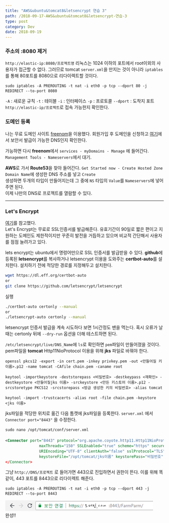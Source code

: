 ```yaml
---
title: "AWS&ubuntu&tomcat8&letsencrypt 연습 3"
path: /2018-09-17-AWS&ubuntu&tomcat8&letsencrypt-연습-3
type: post
category: Dev
date: 2018-09-19
---
```


### 주소의 :8080 제거

`http://elastic-ip:8080/프로젝트명`
리눅스는 1024 이하의 포트에서 root이외의 사용자가 접근할 수 없다. 그러므로 tomcat `server.xml`을 만지는 것이 아니라 `iptables`를 통해 80포트를 8080으로 리다이렉트할 것이다.

```
sudo iptables -A PREROUTING -t nat -i eth0 -p tcp --dport 80 -j REDIRECT --to-port 8080
```

`-A` : 새로운 규칙 `-t` : 테이블 `-i` : 인터페이스 `-p` : 프로토콜 `--dport` : 도착지 포트  
`http://elastic-ip/프로젝트`로 접속 가능한지 확인한다.

### 도메인 등록

나는 무료 도메인 사이트 [freenom](https://www.freenom.com/en/index.html?lang=en)을 이용했다. 회원가입 후 도메인을 신청하고 [여기](https://www.sslforfree.com/)에서 보안서 발급이 가능한 DNS인지 확인한다.

가능하면 다시 **freenom**에서 `services - myDomains - Manage` 에 들어간다. `Management Tools - Nameservers`에서 대기.

**AWS**로 가서 **Route53**을 찾아 들어간다. `Get Started now - Create Hosted Zone`  
`Domain Name`에 생성한 DNS 주소를 넣고 `Create`  
생성하면 두개의 타입이 만들어지는데 그 중에 `NS` 타입의 `Value`를 `Nameservers`에 넣어주면 된다.  
이제 나만의 DNS로 프로젝트를 열람할 수 있다.

---

### Let's Encrypt

[여기](https://elfinlas.github.io/2018/03/19/spring-boot-tls-certbot/)를 참고했다.  
Let's Encrypt는 무료로 SSL인증서를 발급해준다. 유효기간이 90일로 짧은 편이고 지원하는 도메인도 제한적이지만 꾸준히 발전을 거듭하고 있으며 비교적 간단해서 사용자를 점점 늘려가고 있다.

lets encrypt는 ubuntu에서 명렁어만으로 SSL 인증서를 발급받을 수 있다. **github**에 등록된 **letsencrypt**를 복사하거나 letsencrypt 이용을 도와주는 **certbot-auto**를 설치한다. 설치하기 전에 적당한 경로를 지정해두고 설치한다.

```bash
wget https://dl.eff.org/certbot-auto
or
git clone https://github.com/letsencrypt/letsencrypt
```

실행

```bash
./certbot-auto certonly --manual
or
./letsencrypt-auto certonly --manual
```

letsencrypt 인증서 발급을 계속 시도하다 보면 1시간정도 밴을 먹는다. 혹시 오류가 날 때는 certonly 뒤에 `--dry-run` 옵션을 더해 테스트하면 된다.

`/etc/letsencrypt/live/DNS_Name`에 `ls`로 확인하면 `pem`파일이 만들어졌을 것이다. pem파일을 **tomcat** Http11NioProtocol 이용을 위해 **jks** 파일로 바꿔야 한다.

```
openssl pkcs12 -export -in cert.pem -inkey privkey.pem -out <만들어질 키 이름>.p12 -name tomcat -CAfile chain.pem -caname root

keytool -importkeystore -deststorepass <비밀번호> -destkeypass <재확인> -destkeystore <만들어질jks 이름> -srckeystore <만든 키스토어 이름>.p12 -srcstoretype PKCS12 -srcstorepass <방금 생성한 키의 비밀번호> -alias tomcat

keytool -import -trustcacerts -alias root -file chain.pem -keystore <jks 이름>
```

jks파일을 적당한 위치로 옮긴 다음 톰캣에 jks파일을 등록한다. `server.xml` 에서 `Connector port="8443"` 을 수정한다.

```xml
sudo nano /opt/tomcat/conf/server.xml

<Connector port="8443" protocol="org.apache.coyote.http11.Http11NioProtocol"
               maxThreads="150" SSLEnabled="true" scheme="https" secure="true"
               URIEncoding="UTF-8" clientAuth="false" sslProtocol="TLS"
               keystoreFile="/opt/tomcat/jks이름" keystorePass="비밀번호"
</Connector>

```

그냥 `http://DNS/프로젝트` 로 들어가면 443으로 진입하면서 권한이 뜬다. 이를 위해 똑같이, 443 포트를 8443으로 리다이렉트 해준다.

```
sudo iptables -A PREROUTING -t nat -i eth0 -p tcp --dport 443 -j REDIRECT --to-port 8443
```

![image](completeurl.png)  
완성!!
